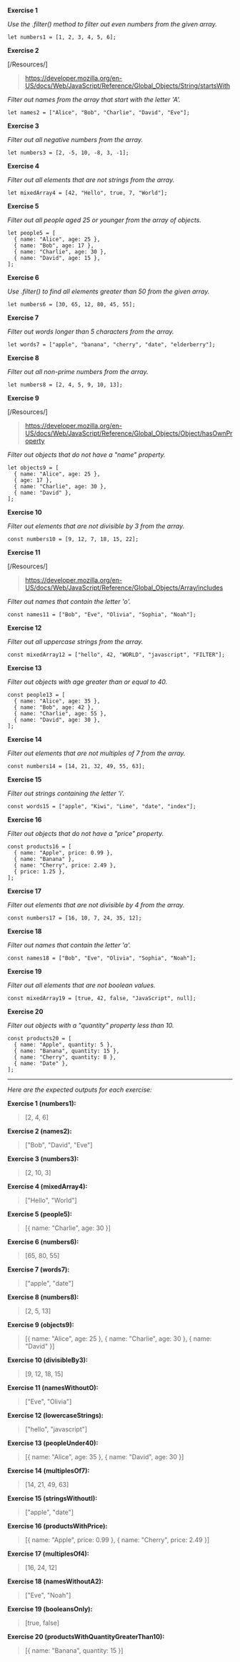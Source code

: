 **Exercise 1**

*Use the .filter() method to filter out even numbers from the given array.*

```
let numbers1 = [1, 2, 3, 4, 5, 6];
```

**Exercise 2**

[/Resources/]

> https://developer.mozilla.org/en-US/docs/Web/JavaScript/Reference/Global_Objects/String/startsWith

*Filter out names from the array that start with the letter 'A'.*
```
let names2 = ["Alice", "Bob", "Charlie", "David", "Eve"];
```

**Exercise 3**

*Filter out all negative numbers from the array.*

```
let numbers3 = [2, -5, 10, -8, 3, -1];
```

**Exercise 4**

*Filter out all elements that are not strings from the array.*

```
let mixedArray4 = [42, "Hello", true, 7, "World"];
```

**Exercise 5**

*Filter out all people aged 25 or younger from the array of objects.*

```
let people5 = [
  { name: "Alice", age: 25 },
  { name: "Bob", age: 17 },
  { name: "Charlie", age: 30 },
  { name: "David", age: 15 },
];
```

**Exercise 6**

*Use .filter() to find all elements greater than 50 from the given array.*

```
let numbers6 = [30, 65, 12, 80, 45, 55];
```

**Exercise 7**

*Filter out words longer than 5 characters from the array.*

```
let words7 = ["apple", "banana", "cherry", "date", "elderberry"];
```

**Exercise 8**

*Filter out all non-prime numbers from the array.*

```
let numbers8 = [2, 4, 5, 9, 10, 13];
```

**Exercise 9**

[/Resources/]

> https://developer.mozilla.org/en-US/docs/Web/JavaScript/Reference/Global_Objects/Object/hasOwnProperty

*Filter out objects that do not have a "name" property.*

```
let objects9 = [
  { name: "Alice", age: 25 },
  { age: 17 },
  { name: "Charlie", age: 30 },
  { name: "David" },
];
```

**Exercise 10**

*Filter out elements that are not divisible by 3 from the array.*

```
const numbers10 = [9, 12, 7, 18, 15, 22];
```

**Exercise 11**

[/Resources/]

> https://developer.mozilla.org/en-US/docs/Web/JavaScript/Reference/Global_Objects/Array/includes

*Filter out names that contain the letter 'o'.*

```
const names11 = ["Bob", "Eve", "Olivia", "Sophia", "Noah"];
```

**Exercise 12**

*Filter out all uppercase strings from the array.*

```
const mixedArray12 = ["hello", 42, "WORLD", "javascript", "FILTER"];
```

**Exercise 13**

*Filter out objects with age greater than or equal to 40.*

```
const people13 = [
  { name: "Alice", age: 35 },
  { name: "Bob", age: 42 },
  { name: "Charlie", age: 55 },
  { name: "David", age: 30 },
];
```

**Exercise 14**

*Filter out elements that are not multiples of 7 from the array.*

```
const numbers14 = [14, 21, 32, 49, 55, 63];
```

**Exercise 15**

*Filter out strings containing the letter 'i'.*

```
const words15 = ["apple", "Kiwi", "Lime", "date", "index"];
```

**Exercise 16**

*Filter out objects that do not have a "price" property.*

```
const products16 = [
  { name: "Apple", price: 0.99 },
  { name: "Banana" },
  { name: "Cherry", price: 2.49 },
  { price: 1.25 },
];
```

**Exercise 17**

*Filter out elements that are not divisible by 4 from the array.*

```
const numbers17 = [16, 10, 7, 24, 35, 12];
```

**Exercise 18**

*Filter out names that contain the letter 'a'.*

```
const names18 = ["Bob", "Eve", "Olivia", "Sophia", "Noah"];
```

**Exercise 19**

*Filter out all elements that are not boolean values.*

```const mixedArray19 = [true, 42, false, "JavaScript", null];```

**Exercise 20**

*Filter out objects with a "quantity" property less than 10.*

```
const products20 = [
  { name: "Apple", quantity: 5 },
  { name: "Banana", quantity: 15 },
  { name: "Cherry", quantity: 8 },
  { name: "Date" },
];
```
---

*Here are the expected outputs for each exercise:*

**Exercise 1 (numbers1):**
> [2, 4, 6]

**Exercise 2 (names2):**
> ["Bob", "David", "Eve"]

**Exercise 3 (numbers3):**
> [2, 10, 3]

**Exercise 4 (mixedArray4):**
> ["Hello", "World"]

**Exercise 5 (people5):**
> [{ name: "Charlie", age: 30 }]

**Exercise 6 (numbers6):**
> [65, 80, 55]

**Exercise 7 (words7):**
> ["apple", "date"]

**Exercise 8 (numbers8):**
> [2, 5, 13]

**Exercise 9 (objects9):**
>[{ name: "Alice", age: 25 }, { name: "Charlie", age: 30 }, { name: "David" }]

**Exercise 10 (divisibleBy3):**
> [9, 12, 18, 15]

**Exercise 11 (namesWithoutO):**
> ["Eve", "Olivia"] 

**Exercise 12 (lowercaseStrings):**
> ["hello", "javascript"]

**Exercise 13 (peopleUnder40):**
> [{ name: "Alice", age: 35 }, { name: "David", age: 30 }]

**Exercise 14 (multiplesOf7):**
> [14, 21, 49, 63]

**Exercise 15 (stringsWithoutI):**
> ["apple", "date"]

**Exercise 16 (productsWithPrice):**
> [{ name: "Apple", price: 0.99 }, { name: "Cherry", price: 2.49 }]

**Exercise 17 (multiplesOf4):**
> [16, 24, 12]

**Exercise 18 (namesWithoutA2):**
> ["Eve", "Noah"]

**Exercise 19 (booleansOnly):**
> [true, false]

**Exercise 20 (productsWithQuantityGreaterThan10):**
> [{ name: "Banana", quantity: 15 }]
